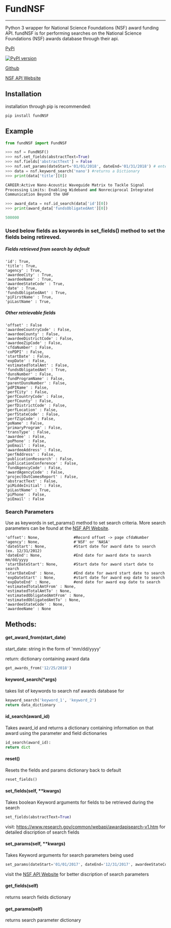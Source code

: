 # FundNSF
---
Python 3 wrapper for National Science Foundations (NSF) award funding API.
fundNSF is for performing searches on the National Science Foundations
(NSF) awards database through their api.


[PyPi](https://pypi.org/project/fundNSF/)

[![PyPI version](https://badge.fury.io/py/fundNSF.svg)](https://badge.fury.io/py/fundNSF)

[Github](https://github.com/C-NoBlok/fundNSF)

[NSF API Website](https://www.research.gov/common/webapi/awardapisearch-v1.htm)

## Installation

installation through pip is recommended:

    pip install fundNSF

## Example

```python
from fundNSF import FundNSF

>>> nsf = FundNSF()
>>> nsf.set_fields(abstractText=True)
>>> nsf.fields['abstractText'] = False
>>> nsf.set_params(dateStart='01/01/2018', dateEnd='01/31/2018') # enter date as 'mm/dd/yyyy'
>>> data = nsf.keyword_search('nano') #returns a Dictionary
>>> print(data['title'][0])

CAREER:Active Nano-Acoustic Waveguide Matrix to Tackle Signal
Processing Limits: Enabling Wideband and Nonreciprocal Integrated
Communication Beyond the UHF

>>> award_data = nsf.id_search(data['id'][0])
>>> print(award_data['fundsObligatedAmt'][0])

500000
```
### Used below fields as keywords in set_fields() method to set the fields being retireved.  
##### Fields retrieved from search by default
```
'id': True,
'title': True,
'agency' : True,
'awardeeCity' : True,
'awardeeName' : True,
'awardeeStateCode' : True,
'date' : True,
'fundsObligatedAmt' : True,
'piFirstName' : True,
'piLastName' : True,
```

##### Other retrievable fields
```
'offset' : False
'awardeeCountryCode' : False,
'awardeeCounty' : False,
'awardeeDistrictCode' : False,
'awardeeZipCode' : False,
'cfdaNumber' : False,
'coPDPI' : False,
'startDate' : False,
'expDate' : False,
'estimatedTotalAmt' : False,
'fundsObligatedAmt' : True,
'dunsNumber' : False,
'fundProgramName' : False,
'parentDunsNumber' : False,
'pdPIName' : False,
'perfCity' : False,
'perfCountryCode' : False,
'perfCounty' : False,
'perfDistrictCode' : False,
'perfLocation' : False,
'perfStateCode' : False,
'perfZipCode' : False,
'poName' : False,
'primaryProgram' : False,
'transType' : False,
'awardee' : False,
'poPhone' : False,
'poEmail' : False,
'awardeeAddress' : False,
'perfAddress' : False,
'publicationResearch' : False,
'publicationConference' : False,
'fundAgencyCode' : False,
'awardAgencyCode' : False,
'projectOutComesReport' : False,
'abstractText' : False,
'piMiddeInitial' : False,
'piLastName' : True,
'piPhone' : False,
'piEmail' : False
```


### Search Parameters
Use as keywords in set_params() method to set search criteria.
More search parameters can be found at the [NSF API Website](https://www.research.gov/common/webapi/awardapisearch-v1.htm#request-parameters-notes).

```
'offset': None,               #Record offset -> page cfdaNumber
'agency': None,               #'NSF' or 'NASA'
'dateStart': None,            #Start date for award date to search (ex. 12/31/2012)
'dateEnd': None,              #End date for award date to search mm/dd/yyyy
'startDateStart': None,       #Start date for award start date to search
'startDateEnd' : None,        #End date for award start date to search
'expDateStart' : None,        #start date for award exp date to search
'expDateEnd' : None,          #end date for award exp date to search
'estimatedTotalAmtFrom' : None,
'estimatedTotalAmtTo' : None,
'estimatedObligatedAmtFrom' : None,
'estimatedObligatedAmtTo' : None,
'awardeeStateCode' : None,
'awardeeName' : None
```


## Methods:

#### get_award_from(start_date)
 start_date: string in the form of 'mm/dd/yyyy'
 
 return: dictionary containing award data

```python
get_awards_from('12/25/2018')
```

#### keyword_search(*args)
takes list of keywords to search nsf awards database for
```python
keyword_search('keyword_1', 'keyword_2')
return data_dictionary
```


#### id_search(award_id)
Takes award_id and returns a dictionary containing information on
that award using the parameter and field dictionaries
```python
id_search(award_id):
return dict
```


#### reset()
Resets the fields and params dictionary back to default
```python
reset_fields()
```           


#### set_fields(self, **kwargs)
Takes boolean Keyword arguments for fields to be retrieved during the search

```python
set_fields(abstractText=True)
```
visit: https://www.research.gov/common/webapi/awardapisearch-v1.htm
for detailed discription of search fields


#### set_params(self, **kwargs)
Takes Keyword arguments for search parameters being used
```python
set_params(dateStart='01/01/2017', dateEnd='12/31/2017', awardeeStateCode='WI')
```
visit the [NSF API Website](https://www.research.gov/common/webapi/awardapisearch-v1.htm#request-parameters-notes) for better discription of search parameters


#### get_fields(self)
returns search fields dictionary


#### get_params(self)
returns search parameter dictionary
